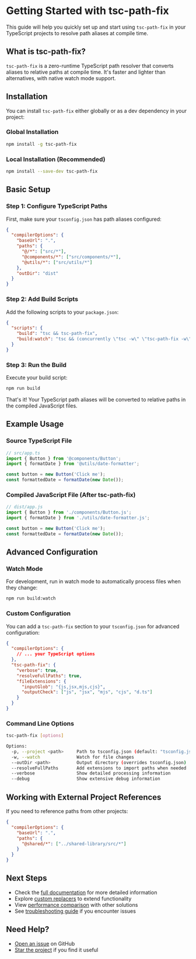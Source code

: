 # Getting Started with tsc-path-fix

This guide will help you quickly set up and start using `tsc-path-fix` in your TypeScript projects to resolve path aliases at compile time.

## What is tsc-path-fix?

`tsc-path-fix` is a zero-runtime TypeScript path resolver that converts aliases to relative paths at compile time. It's faster and lighter than alternatives, with native watch mode support.

## Installation

You can install `tsc-path-fix` either globally or as a dev dependency in your project:

### Global Installation

```sh
npm install -g tsc-path-fix
```

### Local Installation (Recommended)

```sh
npm install --save-dev tsc-path-fix
```

## Basic Setup

### Step 1: Configure TypeScript Paths

First, make sure your `tsconfig.json` has path aliases configured:

```json
{
  "compilerOptions": {
    "baseUrl": ".",
    "paths": {
      "@/*": ["src/*"],
      "@components/*": ["src/components/*"],
      "@utils/*": ["src/utils/*"]
    },
    "outDir": "dist"
  }
}
```

### Step 2: Add Build Scripts

Add the following scripts to your `package.json`:

```json
{
  "scripts": {
    "build": "tsc && tsc-path-fix",
    "build:watch": "tsc && (concurrently \"tsc -w\" \"tsc-path-fix -w\")"
  }
}
```

### Step 3: Run the Build

Execute your build script:

```sh
npm run build
```

That's it! Your TypeScript path aliases will be converted to relative paths in the compiled JavaScript files.

## Example Usage

### Source TypeScript File

```typescript
// src/app.ts
import { Button } from '@components/Button';
import { formatDate } from '@utils/date-formatter';

const button = new Button('Click me');
const formattedDate = formatDate(new Date());
```

### Compiled JavaScript File (After tsc-path-fix)

```javascript
// dist/app.js
import { Button } from './components/Button.js';
import { formatDate } from './utils/date-formatter.js';

const button = new Button('Click me');
const formattedDate = formatDate(new Date());
```

## Advanced Configuration

### Watch Mode

For development, run in watch mode to automatically process files when they change:

```sh
npm run build:watch
```

### Custom Configuration

You can add a `tsc-path-fix` section to your `tsconfig.json` for advanced configuration:

```json
{
  "compilerOptions": {
    // ... your TypeScript options
  },
  "tsc-path-fix": {
    "verbose": true,
    "resolveFullPaths": true,
    "fileExtensions": {
      "inputGlob": "{js,jsx,mjs,cjs}",
      "outputCheck": ["js", "jsx", "mjs", "cjs", "d.ts"]
    }
  }
}
```

### Command Line Options

```sh
tsc-path-fix [options]

Options:
  -p, --project <path>     Path to tsconfig.json (default: "tsconfig.json")
  -w, --watch              Watch for file changes
  --outDir <path>          Output directory (overrides tsconfig.json)
  --resolveFullPaths       Add extensions to import paths when needed
  --verbose                Show detailed processing information
  --debug                  Show extensive debug information
```

## Working with External Project References

If you need to reference paths from other projects:

```json
{
  "compilerOptions": {
    "baseUrl": ".",
    "paths": {
      "@shared/*": ["../shared-library/src/*"]
    }
  }
}
```

## Next Steps

- Check the [full documentation](../README.md) for more detailed information
- Explore [custom replacers](./custom-replacers.md) to extend functionality
- View [performance comparison](./performance.md) with other solutions
- See [troubleshooting guide](./troubleshooting.md) if you encounter issues

## Need Help?

- [Open an issue](https://github.com/AdarshHatkar/tsc-path-fix/issues) on GitHub
- [Star the project](https://github.com/AdarshHatkar/tsc-path-fix) if you find it useful